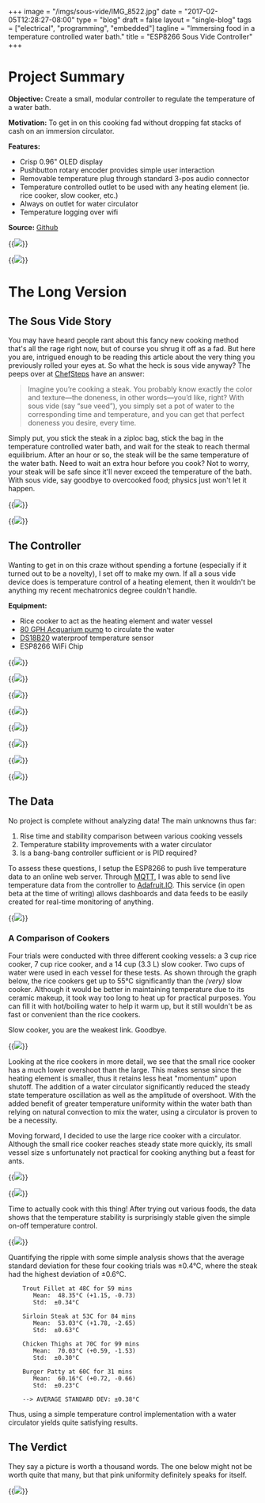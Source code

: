 +++
image = "/imgs/sous-vide/IMG_8522.jpg"
date = "2017-02-05T12:28:27-08:00"
type =      "blog"
draft =     false
layout =    "single-blog"
tags =      ["electrical", "programming", "embedded"]
tagline =   "Immersing food in a temperature controlled water bath."
title =     "ESP8266 Sous Vide Controller"
+++

# Project Summary

__Objective:__ Create a small, modular controller to regulate the temperature of a water bath.

__Motivation:__ To get in on this cooking fad without dropping fat stacks of cash on an immersion circulator.

__Features:__

+ Crisp 0.96" OLED display
+ Pushbutton rotary encoder provides simple user interaction
+ Removable temperature plug through standard 3-pos audio connector
+ Temperature controlled outlet to be used with any heating element (ie. rice cooker, slow cooker, etc.)
+ Always on outlet for water circulator
+ Temperature logging over wifi

__Source:__ [Github](https://github.com/justinmklam/sous-vide)

<!--__Skills:__

+ Firmware programming
+ Enclosure design
+ PCB design-->

{{<img caption="Modular sous vide controller powered by everyone's favourite WiFi chip, the EPS8266."
src="/imgs/sous-vide/IMG_8508.jpg" >}}

{{<img caption="Push button toggles between three states: main monitoring screen, set cooking time, and set cooking temperature."
src="/imgs/sous-vide/ui-demo.gif" >}}

# The Long Version

## The Sous Vide Story

You may have heard people rant about this fancy new cooking method that's all the rage right now, but of course you shrug it off as a fad. But here you are, intrigued enough to be reading this article about the very thing you previously rolled your eyes at. So what the heck is sous vide anyway? The peeps over at [ChefSteps](https://www.chefsteps.com/activities/what-is-sous-vide) have an answer:

> Imagine you’re cooking a steak. You probably know exactly the color and texture—the doneness, in other words—you’d like, right? With sous vide (say “sue veed”), you simply set a pot of water to the corresponding time and temperature, and you can get that perfect doneness you desire, every time.

Simply put, you stick the steak in a ziploc bag, stick the bag in the temperature controlled water bath, and wait for the steak to reach thermal equilibrium. After an hour or so, the steak will be the same temperature of the water bath. Need to wait an extra hour before you cook? Not to worry, your steak will be safe since it'll never exceed the temperature of the bath.  With sous vide, say goodbye to overcooked food; physics just won't let it happen.

{{<img caption="Talk nerdy to me about sous vide. (Source: ChefSteps)"
src="/imgs/sous-vide/sousvideTechniques.png" >}}

{{<img caption="Once immersion circulators came to the consumer market, sous vide became accessible to home kitchens. (Source: Anova Culinary)"
src="/imgs/sous-vide/what-is-sous-vide.jpg">}}

<!--{{<img caption="Why cooking sous vide is worth the effort. (Source: OBH Nordica)"
src="/imgs/sous-vide/Sous-Vide-ENG.jpg" >}}-->

## The Controller

Wanting to get in on this craze without spending a fortune (especially if it turned out to be a novelty), I set off to make my own. If all a sous vide device does is temperature control of a heating element, then it wouldn't be anything my recent mechatronics degree couldn't handle.

__Equipment:__

+ Rice cooker to act as the heating element and water vessel
+ [80 GPH Acquarium pump](https://www.amazon.ca/gp/product/B00EWENKXO/ref=oh_aui_detailpage_o05_s00?ie=UTF8&psc=1) to circulate the water
+ [DS18B20](https://www.amazon.ca/gp/product/B00KLZQ0P8/ref=oh_aui_detailpage_o09_s00?ie=UTF8&psc=1) waterproof temperature sensor
+ ESP8266 WiFi Chip

{{<img caption="DIY sous vide setup with home-made temperature controller."
src="/imgs/sous-vide/IMG_8608.jpg" >}}

{{<img caption="Front face of the controller."
src="/imgs/sous-vide/IMG_8522.jpg" >}}

{{<img caption="Backside of the controller. Note the switch and cord grip for that back-me-on-Kickstarter finish quality."
src="/imgs/sous-vide/IMG_8526.jpg" >}}

{{<img caption="Little space was left unused to minimize the physical footprint of the circuit."
src="/imgs/sous-vide/IMG_8454.jpg" >}}

{{<img caption="Reveal of perfboard craftsmanship using the gobs-of-solder trace method."
src="/imgs/sous-vide/IMG_8432.jpg" >}}

{{<img caption="I designed the panel in SolidWorks, printed out the layout, taped it to a store bought enclosure panel and used a Dremel to carve out the holes."
src="/imgs/sous-vide/iUJLGdd.jpg" >}}

{{<img caption="Dry fitting after a bit of filing to clean up the edges and corners."
src="/imgs/sous-vide/DCfOE0B.jpg" >}}

{{<img caption="Programming the ESP8266."
src="/imgs/sous-vide/IMG_8400.jpg" >}}

<!--{{<img caption="TEXT"
src="/imgs/sous-vide/IMG_8580.jpg" >}}-->

## The Data

No project is complete without analyzing data! The main unknowns thus far:

1. Rise time and stability comparison between various cooking vessels
1. Temperature stability improvements with a water circulator
1. Is a bang-bang controller sufficient or is PID required?

To assess these questions, I setup the ESP8266 to push live temperature data to an online web server. Through [MQTT](http://mqtt.org/), I was able to send live temperature data from the controller to [Adafruit.IO](https://io.adafruit.com/). This service (in open beta at the time of writing) allows dashboards and data feeds to be easily created for real-time monitoring of anything.

{{<img caption="The ESP8266 logs temperature data through Adafruit servers. Data is displayed through their live dashboard feed."
src="/imgs/sous-vide/adafruit-dashboard.png" >}}

### A Comparison of Cookers

Four trials were conducted with three different cooking vessels: a 3 cup rice cooker, 7 cup rice cooker, and a 14 cup (3.3 L) slow cooker. Two cups of water were used in each vessel for these tests. As shown through the graph below, the rice cookers get up to 55°C significantly than the _(very)_ slow cooker. Although it would be better in maintaining temperature due to its ceramic makeup, it took way too long to heat up for practical purposes. You can fill it with hot/boiling water to help it warm up, but it still wouldn't be as fast or convenient than the rice cookers.

Slow cooker, you are the weakest link. Goodbye.

{{<img caption="Comparison of rice and slow cookers with circulated and uncirculated water baths."
src="/imgs/sous-vide/plot_benchmarks2.png" >}}

Looking at the rice cookers in more detail, we see that the small rice cooker has a much lower overshoot than the large. This makes sense since the heating element is smaller, thus it retains less heat "momentum" upon shutoff. The addition of a water circulator significantly reduced the steady state temperature oscillation as well as the amplitude of overshoot. With the added benefit of greater temperature uniformity within the water bath than relying on natural convection to mix the water, using a circulator is proven to be a necessity.

Moving forward, I decided to use the large rice cooker with a circulator. Although the small rice cooker reaches steady state more quickly, its small vessel size s unfortunately not practical for cooking anything but a feast for ants.

{{<img caption="Comparison of the remaining cooking vessels."
src="/imgs/sous-vide/plot_benchmarks.png" >}}

{{<img caption="Small aquarium pump used to circulate the water."
src="/imgs/sous-vide/IMG_8543.jpg" >}}

Time to actually cook with this thing! After trying out various foods, the data shows that the temperature stability is surprisingly stable given the simple on-off temperature control.

{{<img caption="Log of cook times."
src="/imgs/sous-vide/plot_cook times.png" >}}

Quantifying the ripple with some simple analysis shows that the average standard deviation for these four cooking trials was ±0.4°C, where the steak had the highest deviation of ±0.6°C.

```no-highlight
    Trout Fillet at 48C for 59 mins
       Mean:  48.35°C (+1.15, -0.73)
       Std:  ±0.34°C

    Sirloin Steak at 53C for 84 mins
       Mean:  53.03°C (+1.78, -2.65)
       Std:  ±0.63°C

    Chicken Thighs at 70C for 99 mins
       Mean:  70.03°C (+0.59, -1.53)
       Std:  ±0.30°C

    Burger Patty at 60C for 31 mins
       Mean:  60.16°C (+0.72, -0.66)
       Std:  ±0.23°C

    --> AVERAGE STANDARD DEV: ±0.38°C
```

Thus, using a simple temperature control implementation with a water circulator yields quite satisfying results.

## The Verdict

They say a picture is worth a thousand words. The one below might not be worth quite that many, but that pink uniformity definitely speaks for itself.

{{<img caption="A uniformly cooked sirloin steak finished on a cast-iron pan."
src="/imgs/sous-vide/IMG-20161231-WA0007.jpg" >}}

